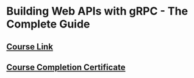 # Building Web APIs with gRPC - The Complete Guide

## [Course Link](https://www.udemy.com/course/building-web-apis-with-grpc-the-complete-guide/)

## [Course Completion Certificate]()
